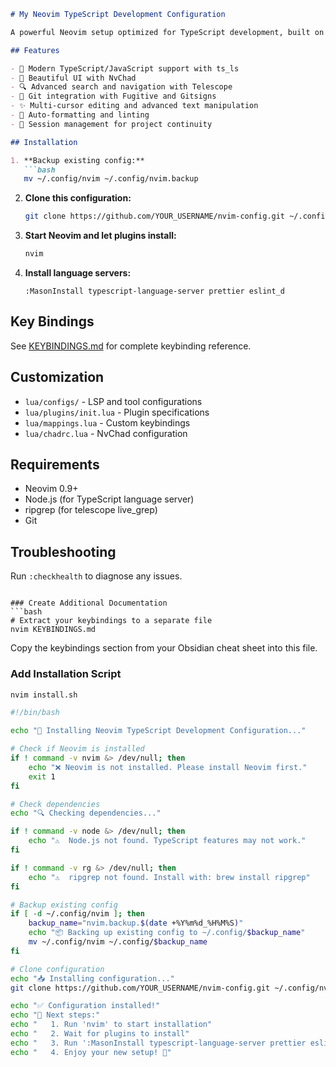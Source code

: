 ```markdown
# My Neovim TypeScript Development Configuration

A powerful Neovim setup optimized for TypeScript development, built on top of NvChad.

## Features

- 🚀 Modern TypeScript/JavaScript support with ts_ls
- 🎨 Beautiful UI with NvChad
- 🔍 Advanced search and navigation with Telescope
- 📝 Git integration with Fugitive and Gitsigns  
- ✨ Multi-cursor editing and advanced text manipulation
- 🔧 Auto-formatting and linting
- 💾 Session management for project continuity

## Installation

1. **Backup existing config:**
   ```bash
   mv ~/.config/nvim ~/.config/nvim.backup
   ```

2. **Clone this configuration:**
   ```bash
   git clone https://github.com/YOUR_USERNAME/nvim-config.git ~/.config/nvim
   ```

3. **Start Neovim and let plugins install:**
   ```bash
   nvim
   ```

4. **Install language servers:**
   ```
   :MasonInstall typescript-language-server prettier eslint_d
   ```

## Key Bindings

See [KEYBINDINGS.md](./KEYBINDINGS.md) for complete keybinding reference.

## Customization

- `lua/configs/` - LSP and tool configurations
- `lua/plugins/init.lua` - Plugin specifications
- `lua/mappings.lua` - Custom keybindings
- `lua/chadrc.lua` - NvChad configuration

## Requirements

- Neovim 0.9+
- Node.js (for TypeScript language server)
- ripgrep (for telescope live_grep)
- Git

## Troubleshooting

Run `:checkhealth` to diagnose any issues.
```

### Create Additional Documentation
```bash
# Extract your keybindings to a separate file
nvim KEYBINDINGS.md
```

Copy the keybindings section from your Obsidian cheat sheet into this file.

### Add Installation Script
```bash
nvim install.sh
```

```bash
#!/bin/bash

echo "🚀 Installing Neovim TypeScript Development Configuration..."

# Check if Neovim is installed
if ! command -v nvim &> /dev/null; then
    echo "❌ Neovim is not installed. Please install Neovim first."
    exit 1
fi

# Check dependencies
echo "🔍 Checking dependencies..."

if ! command -v node &> /dev/null; then
    echo "⚠️  Node.js not found. TypeScript features may not work."
fi

if ! command -v rg &> /dev/null; then
    echo "⚠️  ripgrep not found. Install with: brew install ripgrep"
fi

# Backup existing config
if [ -d ~/.config/nvim ]; then
    backup_name="nvim.backup.$(date +%Y%m%d_%H%M%S)"
    echo "📦 Backing up existing config to ~/.config/$backup_name"
    mv ~/.config/nvim ~/.config/$backup_name
fi

# Clone configuration
echo "📥 Installing configuration..."
git clone https://github.com/YOUR_USERNAME/nvim-config.git ~/.config/nvim

echo "✅ Configuration installed!"
echo "🎯 Next steps:"
echo "   1. Run 'nvim' to start installation"
echo "   2. Wait for plugins to install"
echo "   3. Run ':MasonInstall typescript-language-server prettier eslint_d'"
echo "   4. Enjoy your new setup! 🎉"
```
